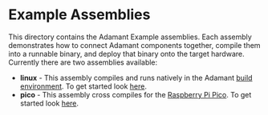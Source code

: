 # Example Assemblies

This directory contains the Adamant Example assemblies. Each assembly demonstrates how to connect Adamant components together, compile them into a runnable binary, and deploy that binary onto
the target hardware. Currently there are two assemblies available:

 - **linux** - This assembly compiles and runs natively in the Adamant [build environment](../../docker/README.md). To get started look [here](linux/main/README.md).
 - **pico** - This assembly cross compiles for the [Raspberry Pi Pico](https://www.raspberrypi.com/products/raspberry-pi-pico/). To get started look [here](pico/main/README.md).
